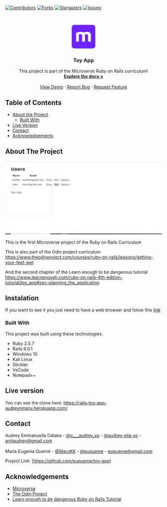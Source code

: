 <!--
*** Thanks for checking out this README Template. If you have a suggestion that would
*** make this better, please fork the repo and create a pull request or simply open
*** an issue with the tag "enhancement".
*** Thanks again! Now go create something AMAZING! :D
-->

<!-- PROJECT SHIELDS -->
<!--
*** I'm using markdown "reference style" links for readability.
*** Reference links are enclosed in brackets [ ] instead of parentheses ( ).
*** See the bottom of this document for the declaration of the reference variables
*** for contributors-url, forks-url, etc. This is an optional, concise syntax you may use.
*** https://www.markdownguide.org/basic-syntax/#reference-style-links
-->
[![Contributors][contributors-shield]][contributors-url]
[![Forks][forks-shield]][forks-url]
[![Stargazers][stars-shield]][stars-url]
[![Issues][issues-shield]][issues-url]

<!-- PROJECT LOGO -->
<br />
<p align="center">
  <a href="https://github.com/euqueme/toy-app">
    <img src="app/assets/images/mLogo.png" alt="Logo" width="80" height="80">
  </a>

  <h3 align="center">Toy App</h3>

  <p align="center">
    This project is part of the Microverse Ruby on Rails curriculum!
    <br />
    <a href="https://github.com/euqueme/toy-app"><strong>Explore the docs »</strong></a>
    <br />
    <br />
    <a href="https://rails-toy-app-audreynmaru.herokuapp.com/">View Demo</a>
    ·
    <a href="https://github.com/euqueme/toy-app/issues">Report Bug</a>
    ·
    <a href="https://github.com/euqueme/toy-app/issues">Request Feature</a>
  </p>
</p>

<!-- TABLE OF CONTENTS -->
## Table of Contents

* [About the Project](#about-the-project)
  * [Built With](#built-with)
* [Live Version](#live-version)
* [Contact](#contact)
* [Acknowledgements](#acknowledgements)

<!-- ABOUT THE PROJECT -->
## About The Project

[![Product Name Screen Shot][product-screenshot]](https://rails-toy-app-audreynmaru.herokuapp.com/)

This is the first Microverse project of the Ruby on Rails Curriculum

This is also part of the Odin project curriculum https://www.theodinproject.com/courses/ruby-on-rails/lessons/getting-your-feet-wet

And the second chapter of the Learn enough to be dangerous tutorial https://www.learnenough.com/ruby-on-rails-4th-edition-tutorial/toy_app#sec-planning_the_application

<!-- ABOUT THE PROJECT -->
## Instalation

If you want to see it you just need to have a web browser and folow this [link](https://rails-toy-app-audreynmaru.herokuapp.com/)

### Built With
This project was built using these technologies.
* Ruby 2.5.7
* Rails 6.0.1
* Windows 10
* Kali Linux
* Stickler
* VsCode
* Notepad++

<!-- LIVE VERSION -->
## Live version

You can see the clone here:  https://rails-toy-app-audreynmaru.herokuapp.com/

<!-- CONTACT -->
## Contact

Audrey Emmanuella Odiaka - [@o___audrey_xo](https://twitter.com/o___audrey_xo) - [@audrey-ella-xo](https://github.com/audrey-ella-xo) - anitaudrey@gmail.com
<br />
<br />
María Eugenia Quemé - [@MaruKK](https://twitter.com/MaruKK) - [@euqueme](https://github.com/euqueme) - euqueme@gmail.com

Project Link: [https://github.com/euqueme/toy-app)

<!-- ACKNOWLEDGEMENTS -->
## Acknowledgements
* [Microverse](https://www.microverse.org/)
* [The Odin Project](https://www.theodinproject.com/)
* [Learn enough to be dangerous Ruby on Rails Tutorial](https://www.learnenough.com/ruby-on-rails-4th-edition-tutorial/)

<!-- MARKDOWN LINKS & IMAGES -->
<!-- https://www.markdownguide.org/basic-syntax/#reference-style-links -->
[contributors-shield]: https://img.shields.io/github/contributors/euqueme/toy-app.svg?style=flat-square
[contributors-url]: https://github.com/euqueme/toy-app/graphs/contributors
[forks-shield]: https://img.shields.io/github/forks/euqueme/toy-app.svg?style=flat-square
[forks-url]: https://github.com/euqueme/toy-app/network/members
[stars-shield]: https://img.shields.io/github/stars/euqueme/toy-app.svg?style=flat-square
[stars-url]: https://github.com/euqueme/toy-app/stargazers
[issues-shield]: https://img.shields.io/github/issues/euqueme/toy-app.svg?style=flat-square
[issues-url]: https://github.com/euqueme/toy-app/issues
[product-screenshot]: app/assets/images/screenshot.PNG
